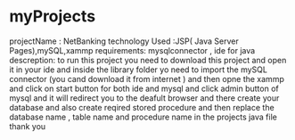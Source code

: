 # myProjects
projectName : NetBanking
technology Used :JSP( Java Server Pages),mySQL,xammp
requirements: mysqlconnector , ide for java
descreption: to run this project you need to download this project and open it in your ide and inside the library folder yo need to import the mySQL connector (you cand download it from internet )
and then opne the xammp and click on start button for both ide and mysql and click admin button of mysql and it will redirect you to the deafult browser and there create your database and also create reqired stored procedure
and then replace the database name , table name and procedure name in the projects java file 
thank you
